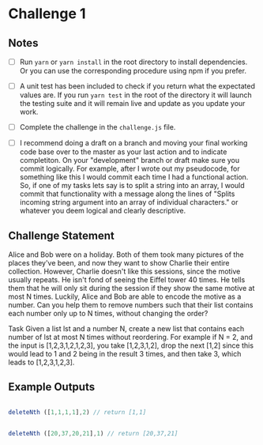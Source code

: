 # Challenge 1

## Notes

+[ ] Run `yarn` or `yarn install` in the root directory to install dependencies.  Or you can use the corresponding procedure using npm if you prefer.

+[ ] A unit test has been included to check if you return what the expectated values are.  If you run `yarn test` in the root of the directory it will launch the testing suite and it will remain live and update as you update your work.

+[ ] Complete the challenge in the `challenge.js` file.

+[ ] I recommend doing a draft on a branch and moving your final working code base over to the master as your last action and to indicate completiton.  On your "development" branch or draft make sure you commit logically.  For example, after I wrote out my pseudocode, for something like this I would commit each time I had a functional action.  So, if one of my tasks lets say is to split a string into an array, I would commit that functionality with a message along the lines of "Splits incoming string argument into an array of individual characters." or whatever you deem logical and clearly descriptive.

## Challenge Statement

Alice and Bob were on a holiday. Both of them took many pictures of the places they've been, and now they want to show Charlie their entire collection. However, Charlie doesn't like this sessions, since the motive usually repeats. He isn't fond of seeing the Eiffel tower 40 times. He tells them that he will only sit during the session if they show the same motive at most N times. Luckily, Alice and Bob are able to encode the motive as a number. Can you help them to remove numbers such that their list contains each number only up to N times, without changing the order?

Task
Given a list lst and a number N, create a new list that contains each number of lst at most N times without reordering. For example if N = 2, and the input is [1,2,3,1,2,1,2,3], you take [1,2,3,1,2], drop the next [1,2] since this would lead to 1 and 2 being in the result 3 times, and then take 3, which leads to [1,2,3,1,2,3].

## Example Outputs

```js

deleteNth ([1,1,1,1],2) // return [1,1]

```

  ```js

deleteNth ([20,37,20,21],1) // return [20,37,21]

```
